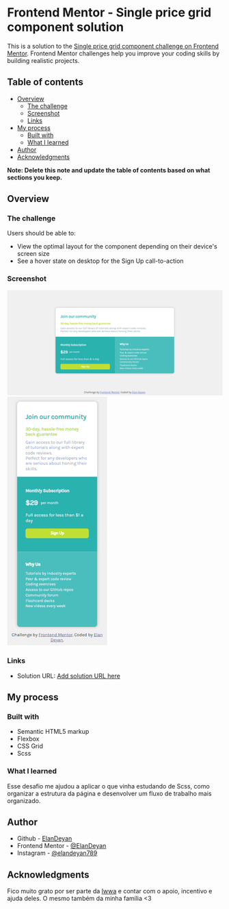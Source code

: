 # Frontend Mentor - Single price grid component solution

This is a solution to the [Single price grid component challenge on Frontend Mentor](https://www.frontendmentor.io/challenges/single-price-grid-component-5ce41129d0ff452fec5abbbc). Frontend Mentor challenges help you improve your coding skills by building realistic projects. 

## Table of contents

- [Overview](#overview)
  - [The challenge](#the-challenge)
  - [Screenshot](#screenshot)
  - [Links](#links)
- [My process](#my-process)
  - [Built with](#built-with)
  - [What I learned](#what-i-learned)
- [Author](#author)
- [Acknowledgments](#acknowledgments)

**Note: Delete this note and update the table of contents based on what sections you keep.**

## Overview

### The challenge

Users should be able to:

- View the optimal layout for the component depending on their device's screen size
- See a hover state on desktop for the Sign Up call-to-action

### Screenshot

![My desktop print](screenshot.png)
![Mobile full page](mobile-360x740-full-page-screenshot.png)

### Links

- Solution URL: [Add solution URL here](https://your-solution-url.com)

## My process

### Built with

- Semantic HTML5 markup
- Flexbox
- CSS Grid
- Scss
### What I learned

Esse desafio me ajudou a aplicar o que vinha estudando de Scss, como organizar a estrutura da página e desenvolver um fluxo de trabalho mais organizado.

## Author

- Github - [ElanDeyan](https://github.com/ElanDeyan)
- Frontend Mentor - [@ElanDeyan](https://www.frontendmentor.io/profile/ElanDeyan)
- Instagram - [@elandeyan789](https://www.instagram.com/elandeyan789/)


## Acknowledgments

Fico muito grato por ser parte da [Iwwa](https://iwwa.com.br) e contar com o apoio, incentivo e ajuda deles.
O mesmo também da minha família <3